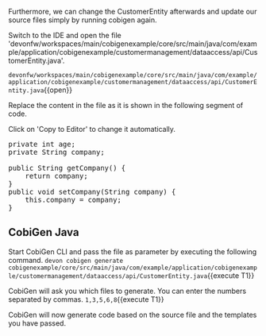 Furthermore, we can change the CustomerEntity afterwards and update our source files simply by running cobigen again.


Switch to the IDE and open the file 'devonfw/workspaces/main/cobigenexample/core/src/main/java/com/example/application/cobigenexample/customermanagement/dataaccess/api/CustomerEntity.java'.

`devonfw/workspaces/main/cobigenexample/core/src/main/java/com/example/application/cobigenexample/customermanagement/dataaccess/api/CustomerEntity.java`{{open}}


Replace the content in the file as it is shown in the following segment of code.


Click on 'Copy to Editor' to change it automatically.

<pre class="file" data-filename="devonfw/workspaces/main/cobigenexample/core/src/main/java/com/example/application/cobigenexample/customermanagement/dataaccess/api/CustomerEntity.java" data-target="insert" data-marker="private int age;">
private int age;
private String company;

public String getCompany() {
    return company;
}
public void setCompany(String company) {
    this.company = company;
}</pre>



## CobiGen Java


Start CobiGen CLI and pass the file as parameter by executing the following command.
`devon cobigen generate cobigenexample/core/src/main/java/com/example/application/cobigenexample/customermanagement/dataaccess/api/CustomerEntity.java`{{execute T1}}

CobiGen will ask you which files to generate. You can enter the numbers separated by commas. 
`1,3,5,6,8`{{execute T1}}

CobiGen will now generate code based on the source file and the templates you have passed.


